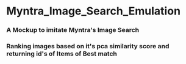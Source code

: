 # Myntra_Image_Search_Emulation
### A Mockup to imitate Myntra's Image Search
### Ranking images based on it's pca similarity score and returning id's of Items of Best match 
